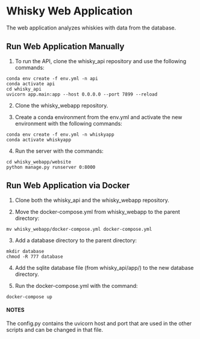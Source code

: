 # Whisky Web Application
The web application analyzes whiskies with data from the database.

## Run Web Application Manually
1. To run the API, clone the whisky_api repository and use the following commands:
```
conda env create -f env.yml -n api
conda activate api
cd whisky_api
uvicorn app.main:app --host 0.0.0.0 --port 7899 --reload
```

2. Clone the whisky_webapp repository.

3. Create a conda environment from the env.yml and activate the new environment with the following commands:
```
conda env create -f env.yml -n whiskyapp
conda activate whiskyapp
```

4. Run the server with the commands:
```
cd whisky_webapp/website
python manage.py runserver 0:8000
```

## Run Web Application via Docker
1. Clone both the whisky_api and the whisky_webapp repository.

2. Move the docker-compose.yml from whisky_webapp to the parent directory:
```
mv whisky_webapp/docker-compose.yml docker-compose.yml
```
3. Add a database directory to the parent directory:
```
mkdir database
chmod -R 777 database
```
4. Add the sqlite database file (from whisky_api/app/) to the new database directory.

5. Run the docker-compose.yml with the command:
```
docker-compose up
```

#### NOTES
The config.py contains the uvicorn host and port that are used in the other scripts and can be changed in that file.
